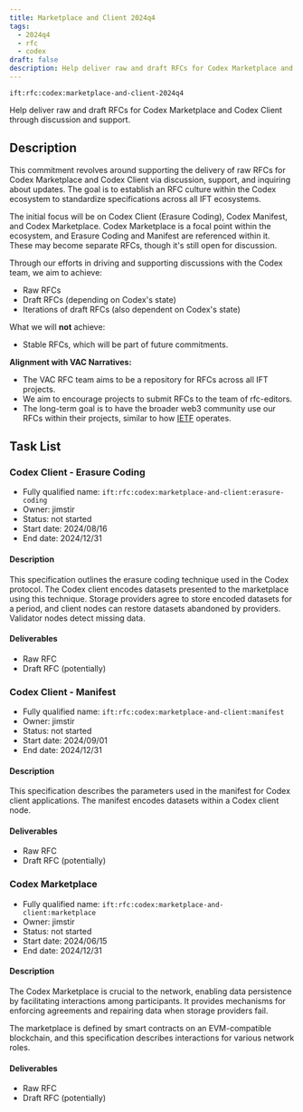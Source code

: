 ```yaml
---
title: Marketplace and Client 2024q4
tags:
  - 2024q4
  - rfc
  - codex
draft: false
description: Help deliver raw and draft RFCs for Codex Marketplace and Codex Client through discussion and support.
---
```


`ift:rfc:codex:marketplace-and-client-2024q4`

Help deliver raw and draft RFCs for Codex Marketplace and Codex Client through 
discussion and support.

## Description

This commitment revolves around supporting the delivery of raw RFCs for Codex 
Marketplace and Codex Client via discussion, support, and inquiring about 
updates. The goal is to establish an RFC culture within the Codex ecosystem to 
standardize specifications across all IFT ecosystems.

The initial focus will be on Codex Client (Erasure Coding), Codex Manifest, and 
Codex Marketplace. Codex Marketplace is a focal point within the ecosystem, and 
Erasure Coding and Manifest are referenced within it. These may become separate 
RFCs, though it's still open for discussion.

Through our efforts in driving and supporting discussions with the Codex team, 
we aim to achieve:

- Raw RFCs  
- Draft RFCs (depending on Codex's state)
- Iterations of draft RFCs (also dependent on Codex's state)

What we will **not** achieve:

- Stable RFCs, which will be part of future commitments.

**Alignment with VAC Narratives:**

- The VAC RFC team aims to be a repository for RFCs across all IFT projects.
- We aim to encourage projects to submit RFCs to the team of rfc-editors.
- The long-term goal is to have the broader web3 community use our RFCs within 
  their projects, similar to how [IETF](https://www.ietf.org/) operates.

## Task List

### Codex Client - Erasure Coding

- Fully qualified name: `ift:rfc:codex:marketplace-and-client:erasure-coding`
- Owner: jimstir
- Status: not started
- Start date: 2024/08/16
- End date: 2024/12/31

#### Description 

This specification outlines the erasure coding technique used in the Codex 
protocol. The Codex client encodes datasets presented to the marketplace using 
this technique. Storage providers agree to store encoded datasets for a period, 
and client nodes can restore datasets abandoned by providers. Validator nodes 
detect missing data.

#### Deliverables 

- Raw RFC  
- Draft RFC (potentially)

### Codex Client - Manifest

- Fully qualified name: `ift:rfc:codex:marketplace-and-client:manifest`
- Owner: jimstir
- Status: not started
- Start date: 2024/09/01
- End date: 2024/12/31

#### Description 

This specification describes the parameters used in the manifest for Codex 
client applications. The manifest encodes datasets within a Codex client node.

#### Deliverables 

- Raw RFC  
- Draft RFC (potentially)

### Codex Marketplace

- Fully qualified name: `ift:rfc:codex:marketplace-and-client:marketplace`
- Owner: jimstir
- Status: not started
- Start date: 2024/06/15
- End date: 2024/12/31

#### Description 

The Codex Marketplace is crucial to the network, enabling data persistence by 
facilitating interactions among participants. It provides mechanisms for 
enforcing agreements and repairing data when storage providers fail. 

The marketplace is defined by smart contracts on an EVM-compatible blockchain, 
and this specification describes interactions for various network roles.

#### Deliverables 

- Raw RFC  
- Draft RFC (potentially)
